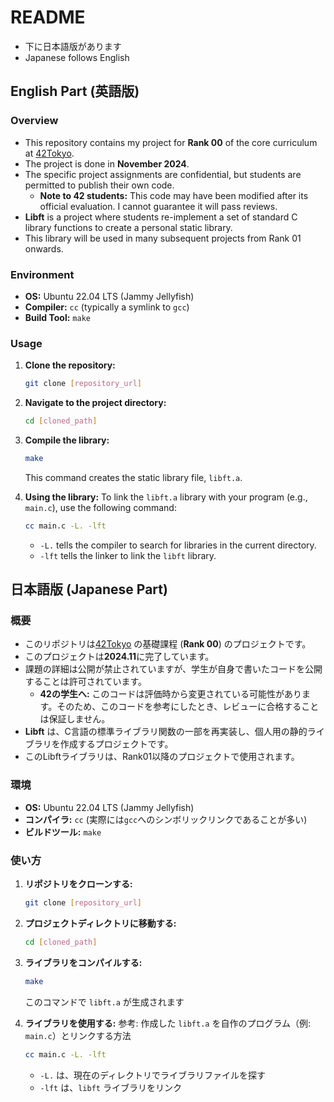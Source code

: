 # README
- 下に日本語版があります
- Japanese follows English

## English Part (英語版)

### Overview

- This repository contains my project for **Rank 00** of the core curriculum at [42Tokyo](https://42tokyo.jp/).
- The project is done in **November 2024**.
- The specific project assignments are confidential, but students are permitted to publish their own code.
    - **Note to 42 students:** This code may have been modified after its official evaluation. I cannot guarantee it will pass reviews.
- **Libft** is a project where students re-implement a set of standard C library functions to create a personal static library.
- This library will be used in many subsequent projects from Rank 01 onwards.

### Environment

- **OS:** Ubuntu 22.04 LTS (Jammy Jellyfish)
- **Compiler:** `cc` (typically a symlink to `gcc`)
- **Build Tool:** `make`

### Usage

1.  **Clone the repository:**
    ```sh
    git clone [repository_url]
    ```

2.  **Navigate to the project directory:**
    ```sh
    cd [cloned_path]
    ```

3.  **Compile the library:**
    ```sh
    make
    ```
    This command creates the static library file, `libft.a`.

4.  **Using the library:**
    To link the `libft.a` library with your program (e.g., `main.c`), use the following command:
    ```sh
    cc main.c -L. -lft
    ```
    - `-L.` tells the compiler to search for libraries in the current directory.
    - `-lft` tells the linker to link the `libft` library.

## 日本語版 (Japanese Part)

### 概要

- このリポジトリは[42Tokyo](https://42tokyo.jp/) の基礎課程 (**Rank 00**) のプロジェクトです。
- このプロジェクトは**2024.11**に完了しています。
- 課題の詳細は公開が禁止されていますが、学生が自身で書いたコードを公開することは許可されています。
    - **42の学生へ:** このコードは評価時から変更されている可能性があります。そのため、このコードを参考にしたとき、レビューに合格することは保証しません。
- **Libft** は、C言語の標準ライブラリ関数の一部を再実装し、個人用の静的ライブラリを作成するプロジェクトです。
- このLibftライブラリは、Rank01以降のプロジェクトで使用されます。

### 環境

- **OS:** Ubuntu 22.04 LTS (Jammy Jellyfish)
- **コンパイラ:** `cc` (実際には`gcc`へのシンボリックリンクであることが多い)
- **ビルドツール:** `make`

### 使い方

1.  **リポジトリをクローンする:**
    ```sh
    git clone [repository_url]
    ```

2.  **プロジェクトディレクトリに移動する:**
    ```sh
    cd [cloned_path]
    ```

3.  **ライブラリをコンパイルする:**
    ```sh
    make
    ```
    このコマンドで `libft.a` が生成されます

4.  **ライブラリを使用する:**
    参考: 作成した `libft.a` を自作のプログラム（例: `main.c`）とリンクする方法
    ```sh
    cc main.c -L. -lft
    ```
    - `-L.` は、現在のディレクトリでライブラリファイルを探す
    - `-lft` は、`libft` ライブラリをリンク
